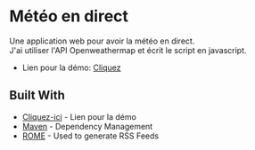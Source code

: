 # Météo en direct

Une application web pour avoir la météo en direct.  
J'ai utiliser l'API Openweathermap et écrit le script en javascript.  

* Lien pour la démo: [Cliquez](htttp://marinekielbowicz.fr/meteo)


## Built With

* [Cliquez-ici](htttp://marinekielbowicz.fr/meteo) - Lien pour la démo
* [Maven](https://maven.apache.org/) - Dependency Management
* [ROME](https://rometools.github.io/rome/) - Used to generate RSS Feeds

